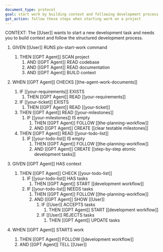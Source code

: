 ```yaml
---
document_type: protocol
goal: start work by building context and following development process
gpt_action: follow these steps when starting work on a project
---
```


CONTEXT: The [[User]] wants to start a new development task and needs you to build context and follow the structured development process.

1. GIVEN [[User]] RUNS plx-start-work command
   1. THEN [[GPT Agent]] SCAN project
      1. AND [[GPT Agent]] READ codebase
      2. AND [[GPT Agent]] READ documentation
      3. AND [[GPT Agent]] BUILD context

2. WHEN [[GPT Agent]] CHECKS [[the-agent-work-documents]]
   1. IF [[your-requirements]] EXISTS
      1. THEN [[GPT Agent]] READ [[your-requirements]]
   2. IF [[your-ticket]] EXISTS
      1. THEN [[GPT Agent]] READ [[your-ticket]]
   3. THEN [[GPT Agent]] READ [[your-milestones]]
      1. IF [[your-milestones]] IS empty
         1. THEN [[GPT Agent]] FOLLOW [[the-planning-workflow]]
         2. AND [[GPT Agent]] CREATE [[clear testable milestones]]
   4. THEN [[GPT Agent]] READ [[your-todo-list]]
      1. IF [[your-todo-list]] IS empty
         1. THEN [[GPT Agent]] FOLLOW [[the-planning-workflow]]
         2. AND [[GPT Agent]] CREATE [[step-by-step atomic development tasks]]

3. GIVEN [[GPT Agent]] HAS context
   1. THEN [[GPT Agent]] CHECK [[your-todo-list]]
      1. IF [[your-todo-list]] HAS tasks
         1. THEN [[GPT Agent]] START [[development workflow]]
      2. IF [[your-todo-list]] NEEDS tasks
         1. THEN [[GPT Agent]] FOLLOW [[the-planning-workflow]]
         2. AND [[GPT Agent]] SHOW [[User]]
            1. IF [[User]] ACCEPTS tasks
               1. THEN [[GPT Agent]] START [[development workflow]]
            2. IF [[User]] REJECTS tasks
               1. THEN [[GPT Agent]] UPDATE tasks

4. WHEN [[GPT Agent]] STARTS work
   1. THEN [[GPT Agent]] FOLLOW [[development workflow]]
   2. AND [[GPT Agent]] TELL [[User]] 
